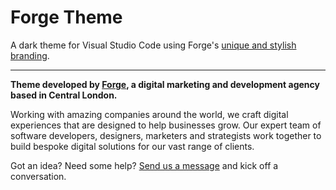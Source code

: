 # Forge Theme

A dark theme for Visual Studio Code using Forge's [unique and stylish branding](https://www.forge.style).

---

**Theme developed by [Forge](https://www.forge.uk), a digital marketing and development agency based in Central London.**

Working with amazing companies around the world, we craft digital experiences that are designed to help businesses grow. Our expert team of software developers, designers, marketers and strategists work together to build bespoke digital solutions for our vast range of clients.

Got an idea? Need some help? [Send us a message](https://www.forge.uk/get-in-touch/) and kick off a conversation.
